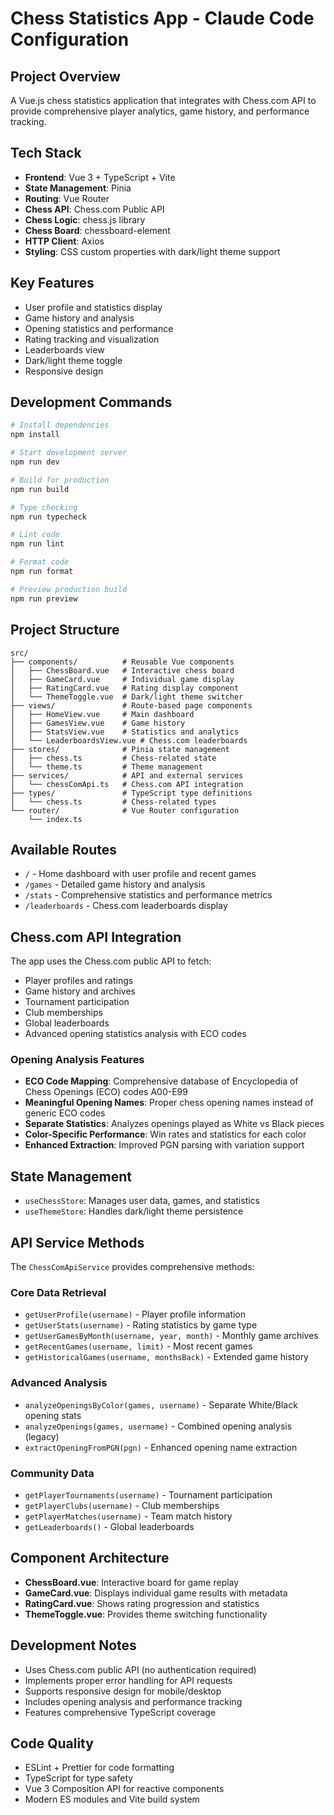 # Chess Statistics App - Claude Code Configuration

## Project Overview
A Vue.js chess statistics application that integrates with Chess.com API to provide comprehensive player analytics, game history, and performance tracking.

## Tech Stack
- **Frontend**: Vue 3 + TypeScript + Vite
- **State Management**: Pinia
- **Routing**: Vue Router
- **Chess API**: Chess.com Public API
- **Chess Logic**: chess.js library
- **Chess Board**: chessboard-element
- **HTTP Client**: Axios
- **Styling**: CSS custom properties with dark/light theme support

## Key Features
- User profile and statistics display
- Game history and analysis
- Opening statistics and performance
- Rating tracking and visualization
- Leaderboards view
- Dark/light theme toggle
- Responsive design

## Development Commands
```bash
# Install dependencies
npm install

# Start development server
npm run dev

# Build for production
npm run build

# Type checking
npm run typecheck

# Lint code
npm run lint

# Format code
npm run format

# Preview production build
npm run preview
```

## Project Structure
```
src/
├── components/          # Reusable Vue components
│   ├── ChessBoard.vue   # Interactive chess board
│   ├── GameCard.vue     # Individual game display
│   ├── RatingCard.vue   # Rating display component
│   └── ThemeToggle.vue  # Dark/light theme switcher
├── views/               # Route-based page components
│   ├── HomeView.vue     # Main dashboard
│   ├── GamesView.vue    # Game history
│   ├── StatsView.vue    # Statistics and analytics
│   └── LeaderboardsView.vue # Chess.com leaderboards
├── stores/              # Pinia state management
│   ├── chess.ts         # Chess-related state
│   └── theme.ts         # Theme management
├── services/            # API and external services
│   └── chessComApi.ts   # Chess.com API integration
├── types/               # TypeScript type definitions
│   └── chess.ts         # Chess-related types
└── router/              # Vue Router configuration
    └── index.ts
```

## Available Routes
- `/` - Home dashboard with user profile and recent games
- `/games` - Detailed game history and analysis
- `/stats` - Comprehensive statistics and performance metrics
- `/leaderboards` - Chess.com leaderboards display

## Chess.com API Integration
The app uses the Chess.com public API to fetch:
- Player profiles and ratings
- Game history and archives
- Tournament participation
- Club memberships
- Global leaderboards
- Advanced opening statistics analysis with ECO codes

### Opening Analysis Features
- **ECO Code Mapping**: Comprehensive database of Encyclopedia of Chess Openings (ECO) codes A00-E99
- **Meaningful Opening Names**: Proper chess opening names instead of generic ECO codes
- **Separate Statistics**: Analyzes openings played as White vs Black pieces
- **Color-Specific Performance**: Win rates and statistics for each color
- **Enhanced Extraction**: Improved PGN parsing with variation support

## State Management
- `useChessStore`: Manages user data, games, and statistics
- `useThemeStore`: Handles dark/light theme persistence

## API Service Methods
The `ChessComApiService` provides comprehensive methods:

### Core Data Retrieval
- `getUserProfile(username)` - Player profile information
- `getUserStats(username)` - Rating statistics by game type
- `getUserGamesByMonth(username, year, month)` - Monthly game archives
- `getRecentGames(username, limit)` - Most recent games
- `getHistoricalGames(username, monthsBack)` - Extended game history

### Advanced Analysis
- `analyzeOpeningsByColor(games, username)` - Separate White/Black opening stats
- `analyzeOpenings(games, username)` - Combined opening analysis (legacy)
- `extractOpeningFromPGN(pgn)` - Enhanced opening name extraction

### Community Data
- `getPlayerTournaments(username)` - Tournament participation
- `getPlayerClubs(username)` - Club memberships
- `getPlayerMatches(username)` - Team match history
- `getLeaderboards()` - Global leaderboards

## Component Architecture
- **ChessBoard.vue**: Interactive board for game replay
- **GameCard.vue**: Displays individual game results with metadata
- **RatingCard.vue**: Shows rating progression and statistics
- **ThemeToggle.vue**: Provides theme switching functionality

## Development Notes
- Uses Chess.com public API (no authentication required)
- Implements proper error handling for API requests
- Supports responsive design for mobile/desktop
- Includes opening analysis and performance tracking
- Features comprehensive TypeScript coverage

## Code Quality
- ESLint + Prettier for code formatting
- TypeScript for type safety
- Vue 3 Composition API for reactive components
- Modern ES modules and Vite build system